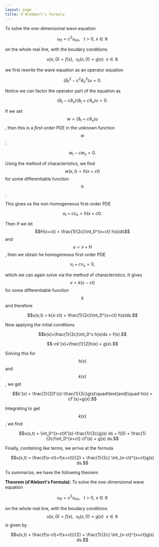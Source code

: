 ```yaml
---
layout: page
title: d'Alembert's Formula
---
```


To solve the one-dimensional wave equation 

$$u_{tt} = c^2u_{xx},\ \ \ t>0,\ x\in \mathbb{R}$$

on the whole real line, with the boudary conditions

$$u(x,0) = f(x),\ \ u_t(x,0) = g(x)\ \ x\in\mathbb{R}$$

we first rewrite the wave equation as an operator equation

$$(\partial_t^2-c^2\partial_x^2)u = 0.$$

Notice we can factor the operator part of the equation as

$$(\partial_t-c\partial_x)(\partial_t+c\partial_x)u = 0.$$

If we set $$w = (\partial_t + c\partial_x)u$$, then this is a *first-order* PDE in the unknown function $$w$$:

$$w_t -cw_x = 0.$$

Using the method of characteristics, we find $$w(x,t) = h(x+ct)$$ for some differentiable function $$h$$.

This gives us the non-homogeneous first-order PDE

$$u_t + cu_x = h(x+ct).$$

Then if we let $$H(x+ct) = \frac{1}{2c}\int_0^{x+ct} h(s)ds$$ and $$u = v + H$$, then we obtain he homogeneous first-order PDE

$$v_t + cv_x = 0,$$

which we can again solve via the method of characteristics.  It gives $$v = k(x-ct)$$ for some differentiable function $$k$$ and therefore

$$u(x,t) = k(x-ct) + \frac{1}{2c}\int_0^{x+ct} h(s)ds.$$

Now applying the initial conditions 

$$k(x)+\frac{1}{2c}\int_0^x h(s)ds = f(x).$$

$$-ck'(x)+\frac{1}{2}h(x) = g(x).$$

Solving this for $$h(x)$$ and $$k(x)$$, we get

$$k'(x) = \frac{1}{2}f'(x)-\frac{1}{2c}g(x)\quad\text{and}\quad h(x) = cf'(x)+g(x).$$

Integrating to get $$k(x)$$, we find

$$u(x,t) = \int_0^{x-ct}f'(s)-\frac{1}{2c}g(s) ds + f(0) + \frac{1}{2c}\int_0^{x+ct} cf'(s) + g(s) ds.$$

Finally, combining like terms, we arrive at the formula

$$u(x,t) = \frac{f(x-ct)+f(x+ct)}{2} + \frac{1}{2c} \int_{x-ct}^{x+ct}g(s) ds.$$

To summarize, we have the following theorem

**Theorem (d'Alebert's Formula):**
To solve the one-dimensional wave equation 

$$u_{tt} = c^2u_{xx},\ \ \ t>0,\ x\in \mathbb{R}$$

on the whole real line, with the boudary conditions
$$u(x,0) = f(x),\ \ u_t(x,0) = g(x)\ \ x\in\mathbb{R}$$
is given by

$$u(x,t) = \frac{f(x-ct)+f(x+ct)}{2} + \frac{1}{2c} \int_{x-ct}^{x+ct}g(s) ds.$$


